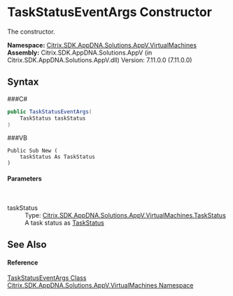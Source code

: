 # TaskStatusEventArgs Constructor 
 

The constructor.

**Namespace:**&nbsp;<a href="N_Citrix_SDK_AppDNA_Solutions_AppV_VirtualMachines">Citrix.SDK.AppDNA.Solutions.AppV.VirtualMachines</a><br />**Assembly:**&nbsp;Citrix.SDK.AppDNA.Solutions.AppV (in Citrix.SDK.AppDNA.Solutions.AppV.dll) Version: 7.11.0.0 (7.11.0.0)

## Syntax

###C#
```csharp
public TaskStatusEventArgs(
	TaskStatus taskStatus
)
```

###VB
```vbnet
Public Sub New ( 
	taskStatus As TaskStatus
)
```


#### Parameters
&nbsp;<dl><dt>taskStatus</dt><dd>Type: <a href="T_Citrix_SDK_AppDNA_Solutions_AppV_VirtualMachines_TaskStatus">Citrix.SDK.AppDNA.Solutions.AppV.VirtualMachines.TaskStatus</a><br />A task status as <a href="T_Citrix_SDK_AppDNA_Solutions_AppV_VirtualMachines_TaskStatus">TaskStatus</a></dd></dl>

## See Also


#### Reference
<a href="T_Citrix_SDK_AppDNA_Solutions_AppV_VirtualMachines_TaskStatusEventArgs">TaskStatusEventArgs Class</a><br /><a href="N_Citrix_SDK_AppDNA_Solutions_AppV_VirtualMachines">Citrix.SDK.AppDNA.Solutions.AppV.VirtualMachines Namespace</a><br />